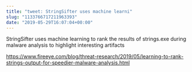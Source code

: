 ```yaml
---
title: "tweet: StringSifter uses machine learni"
slug: "1133766717211963393"
date: "2019-05-29T16:07:04+00:00"
---
```

StringSifter uses machine learning to rank the results of strings.exe during malware analysis to highlight interesting artifacts

https://www.fireeye.com/blog/threat-research/2019/05/learning-to-rank-strings-output-for-speedier-malware-analysis.html